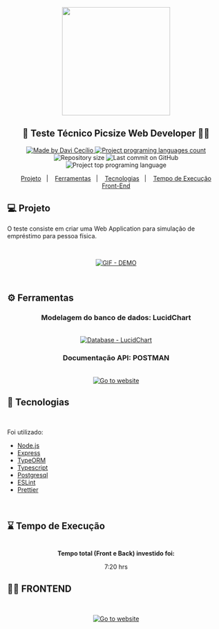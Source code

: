 <div align="center">
<a href="https://www.picsize.com.br/" target="_blank">
    <img src="https://www.picsize.com.br/static/images/new-logo.png" width="250px"/>
    </a>
</div>
<h2 align="center">
   📸 Teste Técnico Picsize Web Developer 👨‍💻
</h2>

<p align="center">
<a href="https://github.com/DaviCecilio" target="_blank">
  <img alt="Made by Davi Cecílio" src="https://img.shields.io/badge/made%20by-Davi%20Cec%C3%ADlio-brightgreen">
  </a>
  <a href="https://picsizetest-api.herokuapp.com" target="_blank">
  <img alt="Project programing languages count" src="https://img.shields.io/website?url=https%3A%2F%2Fpicsizetest-app.netlify.app%2F">
  </a>
   <img alt="Repository size" src="https://img.shields.io/github/repo-size/daviCecilio/picsizetest-api?color=34cb79">
  <img alt="Last commit on GitHub" src="https://img.shields.io/github/last-commit/davicecilio/picsizetest-api?color=34cb79">
  <img alt="Project top programing language" src="https://img.shields.io/github/languages/top/davicecilio/picsizetest-api?color=34cb79">
</p> 

<p align="center">
  <a href="#computer-projeto">Projeto</a>&nbsp;&nbsp;&nbsp;|&nbsp;&nbsp;&nbsp;
  <a href="#gear-ferramentas">Ferramentas</a>&nbsp;&nbsp;&nbsp;|&nbsp;&nbsp;&nbsp;
  <a href="#rocket-tecnologias">Tecnologias</a>&nbsp;&nbsp;&nbsp;|&nbsp;&nbsp;&nbsp;
  <a href="#rocket-tecnologias">Tempo de Execução</a>
  <br/>
    <a href="#man_artist-frontend">Front-End</a>
  </p>

## :computer: Projeto 

O teste consiste em criar uma Web Application para simulação de empréstimo para pessoa física.

<br/>

 <p align="center">
 <a href="https://res.cloudinary.com/cryptonita/image/upload/v1593092529/picsize-app/demoAppPicSize.mp4_kxwzjv.gif" target="_blank">
  <img src="https://res.cloudinary.com/cryptonita/image/upload/v1593092529/picsize-app/demoAppPicSize.mp4_kxwzjv.gif" alt="GIF - DEMO">
  </a>
</p>
<br/>

## :gear: Ferramentas
<div align="center">
<h3>Modelagem do banco de dados: LucidChart</h3>
<br/>
<a href="https://app.lucidchart.com/invitations/accept/0073d180-abd6-4f41-be82-0a449a7458b3" target="_blank">
<img src="https://res.cloudinary.com/cryptonita/image/upload/v1593095797/picsize-app/DataBase_-_PicSize_qtb2zx.png" alt="Database - LucidChart"/>
</a>
<br/>

<h3>Documentação API: POSTMAN</h3>
<br/>

<a href="https://documenter.getpostman.com/view/8417676/SzzrYuGv?version=latest" target="_blank">
<img src="https://img.shields.io/badge/POSTMAN-click%20here-orange?style=for-the-badge&logo=appveyor" alt="Go to website"/>
</a>
</div

<br/>

## :rocket: Tecnologias
<br/>
  <p>Foi utilizado:</p>
  
-   [Node.js](https://nodejs.org/)
-   [Express](https://expressjs.com/)
-   [TypeORM](https://typeorm.io/)
-   [Typescript](https://www.typescriptlang.org/)
-   [Postgresql](https://www.postgresql.org/)
-   [ESLint](https://eslint.org/)
-   [Prettier](https://prettier.io/)

<br/>

## :hourglass: Tempo de Execução
<br/>
<div align="center">
<strong>Tempo total (Front e Back) investido foi:</strong> <p>7:20 hrs</p>
</div>

## :man_artist: FRONTEND
<br/>
<p align="center">
  <a href="https://picsizetest-app.netlify.app/" target="_blank"><img src="https://img.shields.io/badge/frontend-click%20here-orange?style=for-the-badge&logo=appveyor" alt="Go to website">
  </a>
</p>
